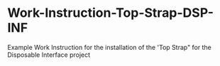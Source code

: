 # Work-Instruction-Top-Strap-DSP-INF
Example Work Instruction for the installation of the 'Top Strap" for the Disposable Interface project 
